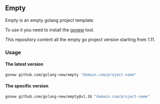 ## Empty

Empty is an empty golang project template.

To use it you need to install the [gonew](https://go.dev/blog/gonew) tool.

This repository content all the empty go project version starting from 1.11.

### Usage

#### The latest version

```bash
gonew github.com/golang-new/empty "domain.com/project-name"
```

#### The specific version

```bash
gonew github.com/golang-new/empty@v1.16 "domain.com/project-name"
```